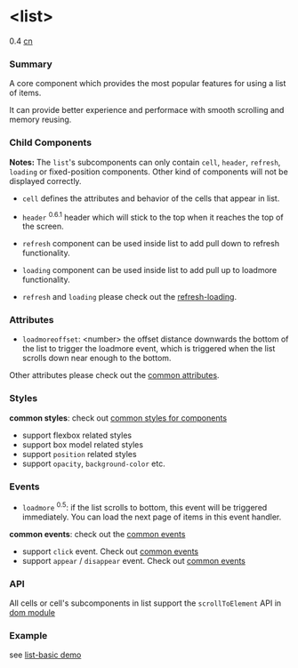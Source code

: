 # &lt;list&gt;
<span class="weex-version">0.4</span>
<a href="https://github.com/weexteam/article/wiki/%E6%AC%A2%E8%BF%8E%E5%8F%82%E4%B8%8EWeex%E4%B8%AD%E6%96%87%E6%96%87%E6%A1%A3%E7%BF%BB%E8%AF%91"  class="weex-translate incomplete">cn</a>


### Summary

A core component which provides the most popular features for using a list of items.  

It can provide better experience and performace with smooth scrolling and memory reusing.

### Child Components

**Notes:** The `list`'s subcomponents can only contain `cell`, `header`, `refresh`, `loading` or fixed-position components. Other kind of components will not be displayed correctly.

* `cell` defines the attributes and behavior of the cells that appear in list.
* `header` <sup class="wx-v">0.6.1</sup> header which will stick to the top when it reaches the top of the screen.
* `refresh` component can be used inside list to add pull down to refresh functionality.
* `loading` component can be used inside list to add pull up to loadmore functionality.

* `refresh` and `loading` please check out the [refresh-loading](refresh-loading.md).

### Attributes

- `loadmoreoffset`: &lt;number&gt; the offset distance downwards the bottom of the list to trigger the loadmore event, which is triggered when the list scrolls down near enough to the bottom.

Other attributes please check out the [common attributes](../references/common-attrs.md).


### Styles
**common styles**: check out [common styles for components](../references/common-style.md)

- support flexbox related styles
- support box model related styles
- support ``position`` related styles
- support ``opacity``, ``background-color`` etc.

### Events

- `loadmore` <sup class="wx-v">0.5</sup>: if the list scrolls to bottom, this event will be triggered immediately. You can load the next page of items in this event handler.

**common events**: check out the [common events](../references/common-event.md)

- support `click` event. Check out [common events](../references/common-event.md)
- support `appear` / `disappear` event. Check out [common events](../references/common-event.md)

### API

All cells or cell's subcomponents in list support the `scrollToElement` API in [dom module](../modules/dom.md)

### Example

see [list-basic demo](https://github.com/alibaba/weex/blob/example/examples/component/list/list-basic.we)
